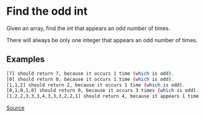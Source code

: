 # Find the odd int

Given an array, find the int that appears an odd number of times.

There will always be only one integer that appears an odd number of times.

## Examples
```bash
[7] should return 7, because it occurs 1 time (which is odd).
[0] should return 0, because it occurs 1 time (which is odd).
[1,1,2] should return 2, because it occurs 1 time (which is odd).
[0,1,0,1,0] should return 0, because it occurs 3 times (which is odd).
[1,2,2,3,3,3,4,3,3,3,2,2,1] should return 4, because it appears 1 time (which is odd).
```

[Source](https://www.codewars.com/kata/54da5a58ea159efa38000836/train/python)
